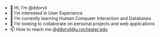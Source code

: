 - 👋 Hi, I’m @ddorvil
- 👀 I’m interested in User Experience
- 🌱 I’m currently learning Human Computer Interaction and Databases
- 💞️ I’m looking to collaborate on personal projects and web applications
- 📫 How to reach me @ddorvil@u.rochester.edu

<!---
ddorvil/ddorvil is a ✨ special ✨ repository because its `README.md` (this file) appears on your GitHub profile.
You can click the Preview link to take a look at your changes.
--->
